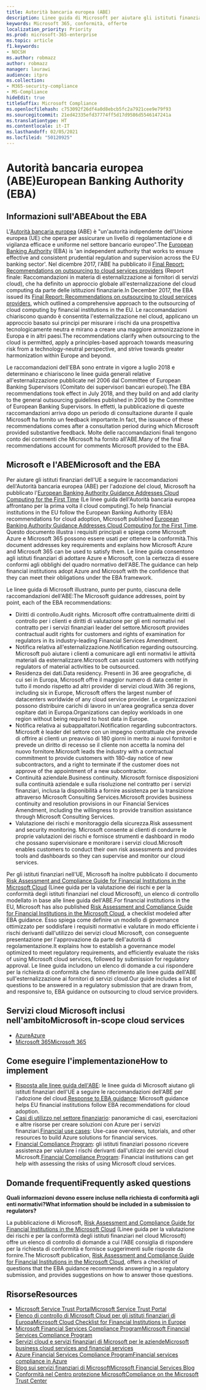 ```yaml
---
title: Autorità bancaria europea (ABE)
description: Linee guida di Microsoft per aiutare gli istituti finanziari dell'UE a seguire le raccomandazioni dell'ABE per l'adozione del cloud.
keywords: Microsoft 365, conformità, offerte
localization_priority: Priority
ms.prod: microsoft-365-enterprise
ms.topic: article
f1.keywords:
- NOCSH
ms.author: robmazz
author: robmazz
manager: laurawi
audience: itpro
ms.collection:
- M365-security-compliance
- MS-Compliance
hideEdit: true
titleSuffix: Microsoft Compliance
ms.openlocfilehash: c753092f26df4a0d8ebcb5fc2a7921cee9e79f93
ms.sourcegitcommit: 21ed42335efd37774ff5d17d9586d5546147241a
ms.translationtype: HT
ms.contentlocale: it-IT
ms.lasthandoff: 02/05/2021
ms.locfileid: "50120925"
---
```

# <a name="european-banking-authority-eba"></a><span data-ttu-id="58ef2-104">Autorità bancaria europea (ABE)</span><span class="sxs-lookup"><span data-stu-id="58ef2-104">European Banking Authority (EBA)</span></span>

## <a name="about-the-eba"></a><span data-ttu-id="58ef2-105">Informazioni sull'ABE</span><span class="sxs-lookup"><span data-stu-id="58ef2-105">About the EBA</span></span>

<span data-ttu-id="58ef2-106">L'[Autorità bancaria europea](https://eba.europa.eu/) (ABE) è "un'autorità indipendente dell'Unione europea (UE) che opera per assicurare un livello di regolamentazione e di vigilanza efficace e uniforme nel settore bancario europeo".</span><span class="sxs-lookup"><span data-stu-id="58ef2-106">The [European Banking Authority](https://eba.europa.eu/) (EBA) is 'an independent authority that works to ensure effective and consistent prudential regulation and supervision across the EU banking sector'.</span></span> <span data-ttu-id="58ef2-107">Nel dicembre 2017, l'ABE ha pubblicato il [Final Report: Recommendations on outsourcing to cloud services providers](https://eba.europa.eu/documents/10180/2170121/Final+draft+Recommendations+on+Cloud+Outsourcing+%28EBA-Rec-2017-03%29.pdf/5fa5cdde-3219-4e95-946d-0c0d05494362) (Report finale: Raccomandazioni in materia di esternalizzazione ai fornitori di servizi cloud), che ha definito un approccio globale all'esternalizzazione del cloud computing da parte delle istituzioni finanziarie.</span><span class="sxs-lookup"><span data-stu-id="58ef2-107">In December 2017, the EBA issued its [Final Report: Recommendations on outsourcing to cloud services providers](https://eba.europa.eu/documents/10180/2170121/Final+draft+Recommendations+on+Cloud+Outsourcing+%28EBA-Rec-2017-03%29.pdf/5fa5cdde-3219-4e95-946d-0c0d05494362), which outlined a comprehensive approach to the outsourcing of cloud computing by financial institutions in the EU.</span></span> <span data-ttu-id="58ef2-108">Le raccomandazioni chiariscono quando è consentita l'esternalizzazione nel cloud, applicano un approccio basato sui principi per misurare i rischi da una prospettiva tecnologicamente neutra e mirano a creare una maggiore armonizzazione in Europa e in altri paesi.</span><span class="sxs-lookup"><span data-stu-id="58ef2-108">The recommendations clarify when outsourcing to the cloud is permitted, apply a principles-based approach towards measuring risk from a technology-neutral perspective, and strive towards greater harmonization within Europe and beyond.</span></span>

<span data-ttu-id="58ef2-109">Le raccomandazioni dell'EBA sono entrate in vigore a luglio 2018 e determinano e chiariscono le linee guida generali relative all'esternalizzazione pubblicate nel 2006 dal Committee of European Banking Supervisors (Comitato dei supervisori bancari europei).</span><span class="sxs-lookup"><span data-stu-id="58ef2-109">The EBA recommendations took effect in July 2018, and they build on and add clarity to the general outsourcing guidelines published in 2006 by the Committee of European Banking Supervisors.</span></span> <span data-ttu-id="58ef2-110">In effetti, la pubblicazione di queste raccomandazioni arriva dopo un periodo di consultazione durante il quale Microsoft ha fornito un feedback importante.</span><span class="sxs-lookup"><span data-stu-id="58ef2-110">In fact, the issuance of these recommendations comes after a consultation period during which Microsoft provided substantive feedback.</span></span> <span data-ttu-id="58ef2-111">Molte delle raccomandazioni finali tengono conto dei commenti che Microsoft ha fornito all'ABE.</span><span class="sxs-lookup"><span data-stu-id="58ef2-111">Many of the final recommendations account for comments Microsoft provided to the EBA.</span></span>

## <a name="microsoft-and-the-eba"></a><span data-ttu-id="58ef2-112">Microsoft e l'ABE</span><span class="sxs-lookup"><span data-stu-id="58ef2-112">Microsoft and the EBA</span></span>

<span data-ttu-id="58ef2-113">Per aiutare gli istituti finanziari dell'UE a seguire le raccomandazioni dell'Autorità bancaria europea (ABE) per l'adozione del cloud, Microsoft ha pubblicato l'[European Banking Authority Guidance Addresses Cloud Computing for the First Time](https://aka.ms/FinServ-Guide-EuBankAuth) (Le linee guida dell'Autorità bancaria europea affrontano per la prima volta il cloud computing).</span><span class="sxs-lookup"><span data-stu-id="58ef2-113">To help financial institutions in the EU follow the European Banking Authority (EBA) recommendations for cloud adoption, Microsoft published [European Banking Authority Guidance Addresses Cloud Computing for the First Time](https://aka.ms/FinServ-Guide-EuBankAuth).</span></span> <span data-ttu-id="58ef2-114">Questo documento illustra i requisiti principali e spiega come Microsoft Azure e Microsoft 365 possono essere usati per ottenere la conformità.</span><span class="sxs-lookup"><span data-stu-id="58ef2-114">This document addresses key requirements and explains how Microsoft Azure and Microsoft 365 can be used to satisfy them.</span></span> <span data-ttu-id="58ef2-115">Le linee guida consentono agli istituti finanziari di adottare Azure e Microsoft, con la certezza di essere conformi agli obblighi del quadro normativo dell'ABE.</span><span class="sxs-lookup"><span data-stu-id="58ef2-115">The guidance can help financial institutions adopt Azure and Microsoft with the confidence that they can meet their obligations under the EBA framework.</span></span>

<span data-ttu-id="58ef2-116">Le linee guida di Microsoft illustrano, punto per punto, ciascuna delle raccomandazioni dell'ABE:</span><span class="sxs-lookup"><span data-stu-id="58ef2-116">The Microsoft guidance addresses, point by point, each of the EBA recommendations:</span></span>

- <span data-ttu-id="58ef2-117">Diritti di controllo.</span><span class="sxs-lookup"><span data-stu-id="58ef2-117">Audit rights.</span></span> <span data-ttu-id="58ef2-118">Microsoft offre contrattualmente diritti di controllo per i clienti e diritti di valutazione per gli enti normativi nel contratto per i servizi finanziari leader del settore.</span><span class="sxs-lookup"><span data-stu-id="58ef2-118">Microsoft provides contractual audit rights for customers and rights of examination for regulators in its industry-leading Financial Services Amendment.</span></span>
- <span data-ttu-id="58ef2-119">Notifica relativa all'esternalizzazione.</span><span class="sxs-lookup"><span data-stu-id="58ef2-119">Notification regarding outsourcing.</span></span> <span data-ttu-id="58ef2-120">Microsoft può aiutare i clienti a comunicare agli enti normativi le attività materiali da esternalizzare.</span><span class="sxs-lookup"><span data-stu-id="58ef2-120">Microsoft can assist customers with notifying regulators of material activities to be outsourced.</span></span>
- <span data-ttu-id="58ef2-121">Residenza dei dati.</span><span class="sxs-lookup"><span data-stu-id="58ef2-121">Data residency.</span></span> <span data-ttu-id="58ef2-122">Presenti in 36 aree geografiche, di cui sei in Europa, Microsoft offre il maggior numero di data center in tutto il mondo rispetto ad altri provider di servizi cloud.</span><span class="sxs-lookup"><span data-stu-id="58ef2-122">With 36 regions, including six in Europe, Microsoft offers the largest number of datacenters worldwide of any cloud service provider.</span></span> <span data-ttu-id="58ef2-123">Le organizzazioni possono distribuire carichi di lavoro in un'area geografica senza dover ospitare dati in Europa.</span><span class="sxs-lookup"><span data-stu-id="58ef2-123">Organizations can deploy workloads in one region without being required to host data in Europe.</span></span>
- <span data-ttu-id="58ef2-124">Notifica relativa ai subappaltatori.</span><span class="sxs-lookup"><span data-stu-id="58ef2-124">Notification regarding subcontractors.</span></span> <span data-ttu-id="58ef2-125">Microsoft è leader del settore con un impegno contrattuale che prevede di offrire ai clienti un preavviso di 180 giorni in merito ai nuovi fornitori e prevede un diritto di recesso se il cliente non accetta la nomina del nuovo fornitore.</span><span class="sxs-lookup"><span data-stu-id="58ef2-125">Microsoft leads the industry with a contractual commitment to provide customers with 180-day notice of new subcontractors, and a right to terminate if the customer does not approve of the appointment of a new subcontractor.</span></span>
- <span data-ttu-id="58ef2-126">Continuità aziendale.</span><span class="sxs-lookup"><span data-stu-id="58ef2-126">Business continuity.</span></span> <span data-ttu-id="58ef2-127">Microsoft fornisce disposizioni sulla continuità aziendale e sulla risoluzione nel contratto per i servizi finanziari, inclusa la disponibilità a fornire assistenza per la transizione attraverso Microsoft Consulting Services.</span><span class="sxs-lookup"><span data-stu-id="58ef2-127">Microsoft provides business continuity and resolution provisions in our Financial Services Amendment, including the willingness to provide transition assistance through Microsoft Consulting Services.</span></span>
- <span data-ttu-id="58ef2-128">Valutazione dei rischi e monitoraggio della sicurezza.</span><span class="sxs-lookup"><span data-stu-id="58ef2-128">Risk assessment and security monitoring.</span></span> <span data-ttu-id="58ef2-129">Microsoft consente ai clienti di condurre le proprie valutazioni dei rischi e fornisce strumenti e dashboard in modo che possano supervisionare e monitorare i servizi cloud.</span><span class="sxs-lookup"><span data-stu-id="58ef2-129">Microsoft enables customers to conduct their own risk assessments and provides tools and dashboards so they can supervise and monitor our cloud services.</span></span>

<span data-ttu-id="58ef2-130">Per gli istituti finanziari nell'UE, Microsoft ha inoltre pubblicato il documento [Risk Assessment and Compliance Guide for Financial Institutions in the Microsoft Cloud](https://aka.ms/RiskGovernanceGuide) (Linee guida per la valutazione dei rischi e per la conformità degli istituti finanziari nel cloud Microsoft), un elenco di controllo modellato in base alle linee guida dell'ABE.</span><span class="sxs-lookup"><span data-stu-id="58ef2-130">For financial institutions in the EU, Microsoft has also published [Risk Assessment and Compliance Guide for Financial Institutions in the Microsoft Cloud](https://aka.ms/RiskGovernanceGuide), a checklist modeled after EBA guidance.</span></span> <span data-ttu-id="58ef2-131">Esso spiega come definire un modello di governance ottimizzato per soddisfare i requisiti normativi e valutare in modo efficiente i rischi derivanti dall'utilizzo dei servizi cloud Microsoft, con conseguente presentazione per l'approvazione da parte dell'autorità di regolamentazione.</span><span class="sxs-lookup"><span data-stu-id="58ef2-131">It explains how to establish a governance model optimized to meet regulatory requirements, and efficiently evaluate the risks of using Microsoft cloud services, followed by submission for regulatory approval.</span></span> <span data-ttu-id="58ef2-132">Le linee guida includono un elenco di domande a cui rispondere per la richiesta di conformità che fanno riferimento alle linee guida dell'ABE sull'esternalizzazione ai fornitori di servizi cloud.</span><span class="sxs-lookup"><span data-stu-id="58ef2-132">Our guide includes a list of questions to be answered in a regulatory submission that are drawn from, and responsive to, EBA guidance on outsourcing to cloud service providers.</span></span>

## <a name="microsoft-in-scope-cloud-services"></a><span data-ttu-id="58ef2-133">Servizi cloud Microsoft inclusi nell'ambito</span><span class="sxs-lookup"><span data-stu-id="58ef2-133">Microsoft in-scope cloud services</span></span>

- [<span data-ttu-id="58ef2-134">Azure</span><span class="sxs-lookup"><span data-stu-id="58ef2-134">Azure</span></span>](https://aka.ms/AzureCompliance)
- [<span data-ttu-id="58ef2-135">Microsoft 365</span><span class="sxs-lookup"><span data-stu-id="58ef2-135">Microsoft 365</span></span>](https://aka.ms/o365-compliance-framework)

## <a name="how-to-implement"></a><span data-ttu-id="58ef2-136">Come eseguire l'implementazione</span><span class="sxs-lookup"><span data-stu-id="58ef2-136">How to implement</span></span>

- <span data-ttu-id="58ef2-137">[Risposta alle linee guida dell'ABE](https://aka.ms/FinServ-Guide-EuBankAuth): le linee guida di Microsoft aiutano gli istituti finanziari dell'UE a seguire le raccomandazioni dell'ABE per l'adozione del cloud.</span><span class="sxs-lookup"><span data-stu-id="58ef2-137">[Response to EBA guidance](https://aka.ms/FinServ-Guide-EuBankAuth): Microsoft guidance helps EU financial institutions follow EBA recommendations for cloud adoption.</span></span>
- <span data-ttu-id="58ef2-138">[Casi di utilizzo nel settore finanziario](/azure/industry/financial/): panoramiche di casi, esercitazioni e altre risorse per creare soluzioni con Azure per i servizi finanziari.</span><span class="sxs-lookup"><span data-stu-id="58ef2-138">[Financial use cases](/azure/industry/financial/): Use-case overviews, tutorials, and other resources to build Azure solutions for financial services.</span></span>
- <span data-ttu-id="58ef2-139">[Financial Compliance Program](https://aka.ms/FSCP-Print): gli istituti finanziari possono ricevere assistenza per valutare i rischi derivanti dall'utilizzo dei servizi cloud Microsoft.</span><span class="sxs-lookup"><span data-stu-id="58ef2-139">[Financial Compliance Program](https://aka.ms/FSCP-Print): Financial institutions can get help with assessing the risks of using Microsoft cloud services.</span></span>

## <a name="frequently-asked-questions"></a><span data-ttu-id="58ef2-140">Domande frequenti</span><span class="sxs-lookup"><span data-stu-id="58ef2-140">Frequently asked questions</span></span>

<span data-ttu-id="58ef2-141">**Quali informazioni devono essere incluse nella richiesta di conformità agli enti normativi?**</span><span class="sxs-lookup"><span data-stu-id="58ef2-141">**What information should be included in a submission to regulators?**</span></span>

<span data-ttu-id="58ef2-142">La pubblicazione di Microsoft, [Risk Assessment and Compliance Guide for Financial Institutions in the Microsoft Cloud](https://aka.ms/RiskGovernanceGuide) (Linee guida per la valutazione dei rischi e per la conformità degli istituti finanziari nel cloud Microsoft) offre un elenco di controllo di domande a cui l'ABE consiglia di rispondere per la richiesta di conformità e fornisce suggerimenti sulle risposte da fornire.</span><span class="sxs-lookup"><span data-stu-id="58ef2-142">The Microsoft publication, [Risk Assessment and Compliance Guide for Financial Institutions in the Microsoft Cloud](https://aka.ms/RiskGovernanceGuide), offers a checklist of questions that the EBA guidance recommends answering in a regulatory submission, and provides suggestions on how to answer those questions.</span></span>

## <a name="resources"></a><span data-ttu-id="58ef2-143">Risorse</span><span class="sxs-lookup"><span data-stu-id="58ef2-143">Resources</span></span>

- [<span data-ttu-id="58ef2-144">Microsoft Service Trust Portal</span><span class="sxs-lookup"><span data-stu-id="58ef2-144">Microsoft Service Trust Portal</span></span>](https://aka.ms/STP)
- [<span data-ttu-id="58ef2-145">Elenco di controllo di Microsoft Cloud per gli istituti finanziari di Europa</span><span class="sxs-lookup"><span data-stu-id="58ef2-145">Microsoft Cloud Checklist for Financial Institutions in Europe</span></span>](https://query.prod.cms.rt.microsoft.com/cms/api/am/binary/RE4IPF3)
- [<span data-ttu-id="58ef2-146">Microsoft Financial Services Compliance Program</span><span class="sxs-lookup"><span data-stu-id="58ef2-146">Microsoft Financial Services Compliance Program</span></span>](https://aka.ms/FSCP-Print)
- [<span data-ttu-id="58ef2-147">Servizi cloud e servizi finanziari di Microsoft per le aziende</span><span class="sxs-lookup"><span data-stu-id="58ef2-147">Microsoft business cloud services and financial services</span></span>](https://www.microsoft.com/trustcenter/cloudservices/financialservices)
- [<span data-ttu-id="58ef2-148">Azure Financial Services Compliance Program</span><span class="sxs-lookup"><span data-stu-id="58ef2-148">Financial services compliance in Azure</span></span>](https://azure.microsoft.com/resources/videos/azurecon-2015-financial-services-compliance-in-azure/)
- [<span data-ttu-id="58ef2-149">Blog sui servizi finanziari di Microsoft</span><span class="sxs-lookup"><span data-stu-id="58ef2-149">Microsoft Financial Services Blog</span></span>](https://techcommunity.microsoft.com/t5/Financial-Services-Blog/bg-p/FinancialServicesBlog)
- [<span data-ttu-id="58ef2-150">Conformità nel Centro protezione Microsoft</span><span class="sxs-lookup"><span data-stu-id="58ef2-150">Compliance on the Microsoft Trust Center</span></span>](https://www.microsoft.com/trust-center/compliance/compliance-overview)
